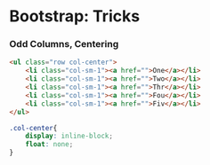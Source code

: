 # Bootstrap: Tricks

### Odd Columns, Centering
```html
<ul class="row col-center">
	<li class="col-sm-1"><a href="">One</a></li>
	<li class="col-sm-1"><a href="">Two</a></li>
	<li class="col-sm-1"><a href="">Thr</a></li>
	<li class="col-sm-1"><a href="">Fou</a></li>
	<li class="col-sm-1"><a href="">Fiv</a></li>
</ul>
```

```css
.col-center{
	display: inline-block;
	float: none;
}
```